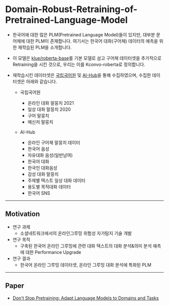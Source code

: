 # Domain-Robust-Retraining-of-Pretrained-Language-Model

  * 한국어에 대한 많은 PLM(Pretrained Language Model)들이 있지만, 대부분 문어체에 대한 PLM이 존재합니다. 여기서는 한국어 대화(구어체) 데이터의 예측을 위한 재학습된 PLM을 소개합니다.
  * 이 모델은 [klue/roberta-base](https://huggingface.co/klue/roberta-base?text=%EB%8C%80%ED%95%9C%EB%AF%BC%EA%B5%AD%EC%9D%98+%EC%88%98%EB%8F%84%EB%8A%94+%5BMASK%5D+%EC%9E%85%EB%8B%88%EB%8B%A4.)를 기본 모델로 삼고 구어체 데이터셋을 추가적으로 Retraining을 시킨 것으로, 우리는 이를 Kconvo-roberta로 정의합니다.
  * 재학습시킨 데이터셋은 [국립국어원](https://corpus.korean.go.kr/request/corpusRegist.do) 및 [AI-Hub](https://www.aihub.or.kr/aihubdata/data/list.do?pageIndex=1&currMenu=115&topMenu=100&dataSetSn=&srchdataClCode=DATACL001&srchOrder=&SrchdataClCode=DATACL002&searchKeyword=&srchDataRealmCode=REALM002&srchDataTy=DATA003)을 통해 수집하였으며, 수집한 데이터셋은 아래와 같습니다.

    * 국립국어원

         * 온라인 대화 말뭉치 2021
         * 일상 대화 말뭉치 2020
         * 구어 말뭉치
         * 메신저 말뭉치

    * AI-Hub
  
         * 온라인 구어체 말뭉치 데이터
         * 한국어 음성
         * 자유대화 음성(일반남여)
         * 한국어 대화
         * 한국인 대화음성
         * 감성 대화 말뭉치
         * 주제별 텍스트 일상 대화 데이터
         * 용도별 목적대화 데이터
         * 한국어 SNS
         
-----------------------------------------------------------------
## Motivation

 * 연구 과제
   * 소셜네트워크에서의 온라인그루밍 위험성 자가탐지 기술 개발
 * 연구 목적
   * 구축된 한국어 온라인 그루밍에 관련 대화 텍스트의 대화 분석&의미 분석 예측에 대한 Performance Upgrade
 * 연구 결과
   * 한국어 온라인 그루밍 데이터셋, 온라인 그루밍 대화 분석에 특화된 PLM
 
-----------------------------------------------------------------
## Paper


 * [Don't Stop Pretraining: Adapt Language Models to Domains and Tasks](https://aclanthology.org/2020.acl-main.740/)
